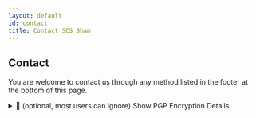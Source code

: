 ```yaml
---
layout: default
id: contact
title: Contact SCS Bham 
---
```

<div class="main-content-box"> <div class="main-content">
<h2 class="main-header"> Contact </h2>
<p class="main-deets">
You are welcome to contact us through any method listed in the footer at the bottom of this page.
</p> </div> </div>

<div class="main-content-box"> <div class="main-content"> <details class="main-deets">
  <summary class="main-summary"> 🔐 (optional, most users can ignore) Show PGP Encryption Details </summary>
  <p>Download <a href="/assets/keys/scs-public.key" download>scs-public.key</a>.</p>
  <hr>
     <strong>PGP Key Fingerprint:</strong><br>
     <code>21A6 6F26 68C8 AF67 14AC E6DA CB2A 2D14 4C7D 1B27</code>
  <p><strong>uid:</strong> Secure Computer Solutions<br>
     <strong>SCS email key:</strong> admin@securecomputer.ai</p>
</details>
</div></div>
